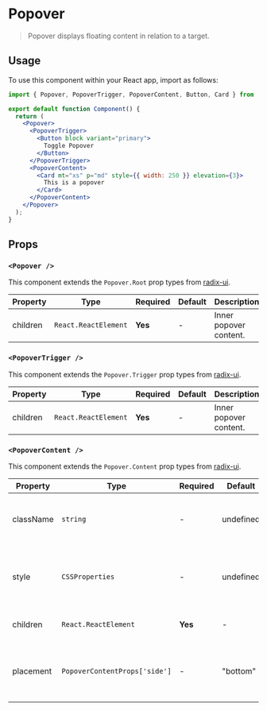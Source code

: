 # Popover

> Popover displays floating content in relation to a target.

## Usage

To use this component within your React app, import as follows:

```jsx
import { Popover, PopoverTrigger, PopoverContent, Button, Card } from '@aksara-ui/react';

export default function Component() {
  return (
    <Popover>
      <PopoverTrigger>
        <Button block variant="primary">
          Toggle Popover
        </Button>
      </PopoverTrigger>
      <PopoverContent>
        <Card mt="xs" p="md" style={{ width: 250 }} elevation={3}>
          This is a popover
        </Card>
      </PopoverContent>
    </Popover>
  );
}
```

## Props

### `<Popover />`

This component extends the `Popover.Root` prop types from [radix-ui](https://www.radix-ui.com/docs/primitives/components/popover).

| Property | Type                 | Required | Default | Description            |
| -------- | -------------------- | -------- | ------- | ---------------------- |
| children | `React.ReactElement` | **Yes**  | -       | Inner popover content. |

### `<PopoverTrigger />`

This component extends the `Popover.Trigger` prop types from [radix-ui](https://www.radix-ui.com/docs/primitives/components/popover).

| Property | Type                 | Required | Default | Description            |
| -------- | -------------------- | -------- | ------- | ---------------------- |
| children | `React.ReactElement` | **Yes**  | -       | Inner popover content. |

### `<PopoverContent />`

This component extends the `Popover.Content` prop types from [radix-ui](https://www.radix-ui.com/docs/primitives/components/popover).

| Property  | Type                          | Required | Default   | Description                                              |
| --------- | ----------------------------- | -------- | --------- | -------------------------------------------------------- |
| className | `string`                      | -        | undefined | Additional CSS classes to give to the component.         |
| style     | `CSSProperties`               | -        | undefined | Additional CSS properties to give to the component.      |
| children  | `React.ReactElement`          | **Yes**  | -         | Inner popover content.                                   |
| placement | `PopoverContentProps['side']` | -        | "bottom"  | Popover placement. Uses the `side` props from `radix-ui` |
